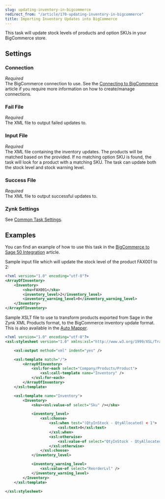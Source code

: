 ```yaml
---
slug: updating-inventory-in-bigcommerce
redirect_from: "/article/170-updating-inventory-in-bigcommerce"
title: Importing Inventory Updates into BigCommerce
---
```

This task will update stock levels of products and option SKUs in your BigCommerce store.

## Settings
### Connection
_Required_  
The BigCommerce connection to use. See the [Connecting to BigCommerce](connecting-to-bigcommerce) article if you require more information on how to create/manage connections.

### Fail File
_Required_  
The XML file to output failed updates to.

### Input File
_Required_  
The XML file containing the inventory updates. The products will be matched based on the  <sku> provided. If no matching option SKU is found, the task will look for a product with a matching SKU. The task can update both the stock level and stock warning level.

### Success File
_Required_  
The XML file to output successful updates to.

### Zynk Settings
See [Common Task Settings](common-task-settings).

## Examples
You can find an example of how to use this task in the [BigCommerce to Sage 50 Integration](bigcommerce-to-sage-50-integration) article.

Sample input file which will update the stock level of the product FAX001 to 2:

```xml
<?xml version="1.0" encoding="utf-8"?>
<ArrayOfInventory>
	<Inventory>
		<sku>FAX001</sku>
		<inventory_level>2</inventory_level>
		<inventory_warning_level>0</inventory_warning_level>
	</Inventory>
</ArrayOfInventory>
```

Sample XSLT file to use to transform products exported from Sage in the Zynk XML Products format, to the BigCommerce inventory update format. This is also available in the [Auto Mapper](auto-mapper).

```xml
<?xml version="1.0" encoding="utf-8"?>
<xsl:stylesheet version="1.0" xmlns:xsl="http://www.w3.org/1999/XSL/Transform">

	<xsl:output method="xml" indent="yes" />

	<xsl:template match="/">
		<ArrayOfInventory>
			<xsl:for-each select="Company/Products/Product">
				<xsl:call-template name="Inventory" />
			</xsl:for-each>
		</ArrayOfInventory>
	</xsl:template>

	<xsl:template name="Inventory">
		<Inventory>
			<sku><xsl:value-of select="Sku" /></sku>

			<inventory_level>
				<xsl:choose>
					<xsl:when test="(QtyInStock - QtyAllocated) < 1">
						<xsl:text>0</xsl:text>
					</xsl:when>
					<xsl:otherwise>
						<xsl:value-of select="QtyInStock - QtyAllocated" />
					</xsl:otherwise>
				</xsl:choose>
			</inventory_level>

			<inventory_warning_level>
				<xsl:value-of select="ReorderLvl" />
			</inventory_warning_level>
		</Inventory>
	</xsl:template>

</xsl:stylesheet>
```